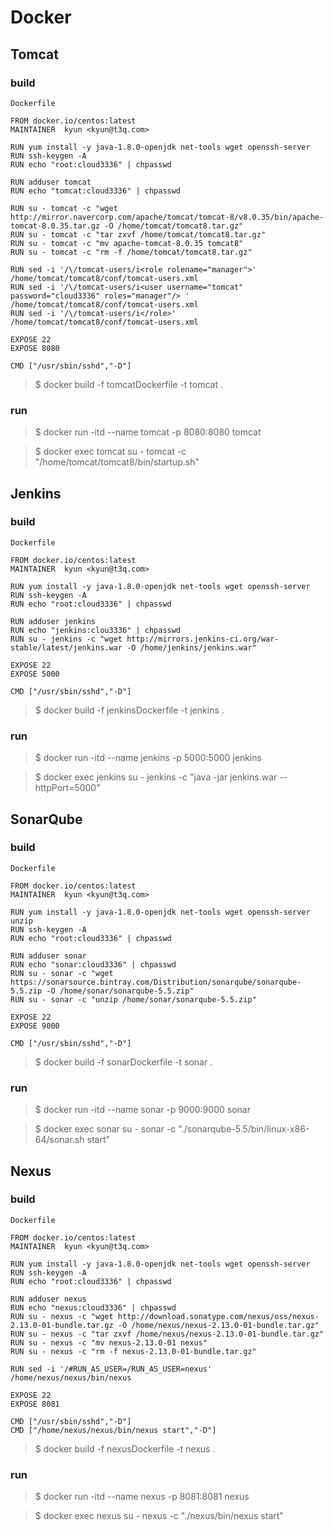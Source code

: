 Docker
======

Tomcat
------

### build

`Dockerfile`
```
FROM docker.io/centos:latest
MAINTAINER  kyun <kyun@t3q.com>

RUN yum install -y java-1.8.0-openjdk net-tools wget openssh-server
RUN ssh-keygen -A
RUN echo "root:cloud3336" | chpasswd

RUN adduser tomcat
RUN echo "tomcat:cloud3336" | chpasswd

RUN su - tomcat -c "wget http://mirror.navercorp.com/apache/tomcat/tomcat-8/v8.0.35/bin/apache-tomcat-8.0.35.tar.gz -O /home/tomcat/tomcat8.tar.gz"
RUN su - tomcat -c "tar zxvf /home/tomcat/tomcat8.tar.gz"
RUN su - tomcat -c "mv apache-tomcat-8.0.35 tomcat8"
RUN su - tomcat -c "rm -f /home/tomcat/tomcat8.tar.gz"

RUN sed -i '/\/tomcat-users/i<role rolename="manager">' /home/tomcat/tomcat8/conf/tomcat-users.xml
RUN sed -i '/\/tomcat-users/i<user username="tomcat" password="cloud3336" roles="manager"/> ' /home/tomcat/tomcat8/conf/tomcat-users.xml
RUN sed -i '/\/tomcat-users/i</role>' /home/tomcat/tomcat8/conf/tomcat-users.xml

EXPOSE 22
EXPOSE 8080

CMD ["/usr/sbin/sshd","-D"]
```

>$ docker build -f tomcatDockerfile -t tomcat .


### run

>$ docker run -itd --name tomcat -p 8080:8080 tomcat

>$ docker exec tomcat su - tomcat -c "/home/tomcat/tomcat8/bin/startup.sh"

Jenkins
-------

### build

`Dockerfile`
```
FROM docker.io/centos:latest
MAINTAINER  kyun <kyun@t3q.com>

RUN yum install -y java-1.8.0-openjdk net-tools wget openssh-server
RUN ssh-keygen -A
RUN echo "root:cloud3336" | chpasswd

RUN adduser jenkins
RUN echo "jenkins:clou3336" | chpasswd
RUN su - jenkins -c "wget http://mirrors.jenkins-ci.org/war-stable/latest/jenkins.war -O /home/jenkins/jenkins.war"

EXPOSE 22
EXPOSE 5000

CMD ["/usr/sbin/sshd","-D"]
```

>$ docker build -f jenkinsDockerfile -t jenkins .


### run

>$ docker run -itd --name jenkins -p 5000:5000 jenkins

>$ docker exec jenkins su - jenkins -c "java -jar jenkins.war --httpPort=5000"


SonarQube
---------

### build

`Dockerfile`
```
FROM docker.io/centos:latest
MAINTAINER  kyun <kyun@t3q.com>

RUN yum install -y java-1.8.0-openjdk net-tools wget openssh-server unzip
RUN ssh-keygen -A
RUN echo "root:cloud3336" | chpasswd

RUN adduser sonar
RUN echo "sonar:cloud3336" | chpasswd
RUN su - sonar -c "wget https://sonarsource.bintray.com/Distribution/sonarqube/sonarqube-5.5.zip -O /home/sonar/sonarqube-5.5.zip"
RUN su - sonar -c "unzip /home/sonar/sonarqube-5.5.zip"

EXPOSE 22
EXPOSE 9000

CMD ["/usr/sbin/sshd","-D"]
```

>$ docker build -f sonarDockerfile -t sonar .


### run

>$ docker run -itd --name sonar -p 9000:9000 sonar

>$ docker exec sonar su - sonar -c "./sonarqube-5.5/bin/linux-x86-64/sonar.sh start"


Nexus
-----

### build

`Dockerfile`
```
FROM docker.io/centos:latest
MAINTAINER  kyun <kyun@t3q.com>

RUN yum install -y java-1.8.0-openjdk net-tools wget openssh-server
RUN ssh-keygen -A
RUN echo "root:cloud3336" | chpasswd

RUN adduser nexus
RUN echo "nexus:cloud3336" | chpasswd
RUN su - nexus -c "wget http://download.sonatype.com/nexus/oss/nexus-2.13.0-01-bundle.tar.gz -O /home/nexus/nexus-2.13.0-01-bundle.tar.gz"
RUN su - nexus -c "tar zxvf /home/nexus/nexus-2.13.0-01-bundle.tar.gz"
RUN su - nexus -c "mv nexus-2.13.0-01 nexus"
RUN su - nexus -c "rm -f nexus-2.13.0-01-bundle.tar.gz"

RUN sed -i '/#RUN_AS_USER=/RUN_AS_USER=nexus' /home/nexus/nexus/bin/nexus

EXPOSE 22
EXPOSE 8081

CMD ["/usr/sbin/sshd","-D"]
CMD ["/home/nexus/nexus/bin/nexus start","-D"]
```

>$ docker build -f nexusDockerfile -t nexus .


### run

>$ docker run -itd --name nexus -p 8081:8081 nexus

>$ docker exec nexus su - nexus -c "./nexus/bin/nexus start"
